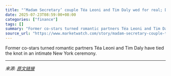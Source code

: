 ```yaml
---
title: "‘Madam Secretary’ couple Téa Leoni and Tim Daly wed for real; Daly lists Manhattan bachelor pad for $1.6M"
date: 2025-07-23T08:59:00+08:00
categories: ["finance"]
tags: []
summary: "Former co-stars turned romantic partners Téa Leoni and Tim Daly have tied the knot in an intimate New York ceremony."
source_url: "https://www.marketwatch.com/story/madam-secretary-couple-tea-leoni-and-tim-daly-wed-for-real-daly-lists-manhattan-bachelor-pad-for-1-6m-204c0bb0?mod=mw_rss_topstories"
---
```


Former co-stars turned romantic partners Téa Leoni and Tim Daly have tied the knot in an intimate New York ceremony.

---

*来源: [原文链接](https://www.marketwatch.com/story/madam-secretary-couple-tea-leoni-and-tim-daly-wed-for-real-daly-lists-manhattan-bachelor-pad-for-1-6m-204c0bb0?mod=mw_rss_topstories)*
